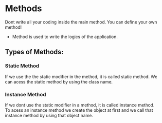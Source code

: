 # Methods

Dont write all your coding inside the main method. You can define your own method!

- Method is used to write the logics of the application.

## Types of Methods:

### Static Method

If we use the the static modifier in the method, it is called static method. We can acess the static method by using the class name. 



### Instance Method

If we dont use the static modifier in a method, it is called instance method. To acess an instance method we create the object at first and we call that instance method by using that object name.
